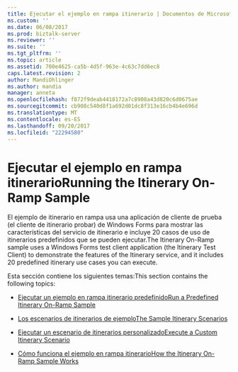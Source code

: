 ```yaml
---
title: Ejecutar el ejemplo en rampa itinerario | Documentos de Microsoft
ms.custom: ''
ms.date: 06/08/2017
ms.prod: biztalk-server
ms.reviewer: ''
ms.suite: ''
ms.tgt_pltfrm: ''
ms.topic: article
ms.assetid: 700e4625-ca5b-4d5f-963e-4c63c7dd6ec8
caps.latest.revision: 2
author: MandiOhlinger
ms.author: mandia
manager: anneta
ms.openlocfilehash: f872f9deab4418172a7c8908a43d820c6d0675ae
ms.sourcegitcommit: cb908c540d8f1a692d01dc8f313e16cb4b4e696d
ms.translationtype: MT
ms.contentlocale: es-ES
ms.lasthandoff: 09/20/2017
ms.locfileid: "22294580"
---
```

# <a name="running-the-itinerary-on-ramp-sample"></a><span data-ttu-id="c1106-102">Ejecutar el ejemplo en rampa itinerario</span><span class="sxs-lookup"><span data-stu-id="c1106-102">Running the Itinerary On-Ramp Sample</span></span>
<span data-ttu-id="c1106-103">El ejemplo de itinerario en rampa usa una aplicación de cliente de prueba (el cliente de itinerario probar) de Windows Forms para mostrar las características del servicio de itinerario e incluye 20 casos de uso de itinerarios predefinidos que se pueden ejecutar.</span><span class="sxs-lookup"><span data-stu-id="c1106-103">The Itinerary On-Ramp sample uses a Windows Forms test client application (the Itinerary Test Client) to demonstrate the features of the Itinerary service, and it includes 20 predefined itinerary use cases you can execute.</span></span>  
  
 <span data-ttu-id="c1106-104">Esta sección contiene los siguientes temas:</span><span class="sxs-lookup"><span data-stu-id="c1106-104">This section contains the following topics:</span></span>  
  
-   [<span data-ttu-id="c1106-105">Ejecutar un ejemplo en rampa itinerario predefinido</span><span class="sxs-lookup"><span data-stu-id="c1106-105">Run a Predefined Itinerary On-Ramp Sample</span></span>](../esb-toolkit/run-a-predefined-itinerary-on-ramp-sample.md)  
  
-   [<span data-ttu-id="c1106-106">Los escenarios de itinerarios de ejemplo</span><span class="sxs-lookup"><span data-stu-id="c1106-106">The Sample Itinerary Scenarios</span></span>](../esb-toolkit/the-sample-itinerary-scenarios.md)  
  
-   [<span data-ttu-id="c1106-107">Ejecutar un escenario de itinerarios personalizado</span><span class="sxs-lookup"><span data-stu-id="c1106-107">Execute a Custom Itinerary Scenario</span></span>](../esb-toolkit/execute-a-custom-itinerary-scenario.md)  
  
-   [<span data-ttu-id="c1106-108">Cómo funciona el ejemplo en rampa itinerario</span><span class="sxs-lookup"><span data-stu-id="c1106-108">How the Itinerary On-Ramp Sample Works</span></span>](../esb-toolkit/how-the-itinerary-on-ramp-sample-works.md)